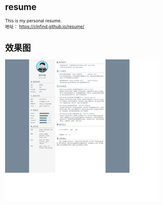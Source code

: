 # resume
This is my personal resume.  
地址： <https://clnfind.github.io/resume/>



# 效果图

![pictures show](static/image/cln.png)
